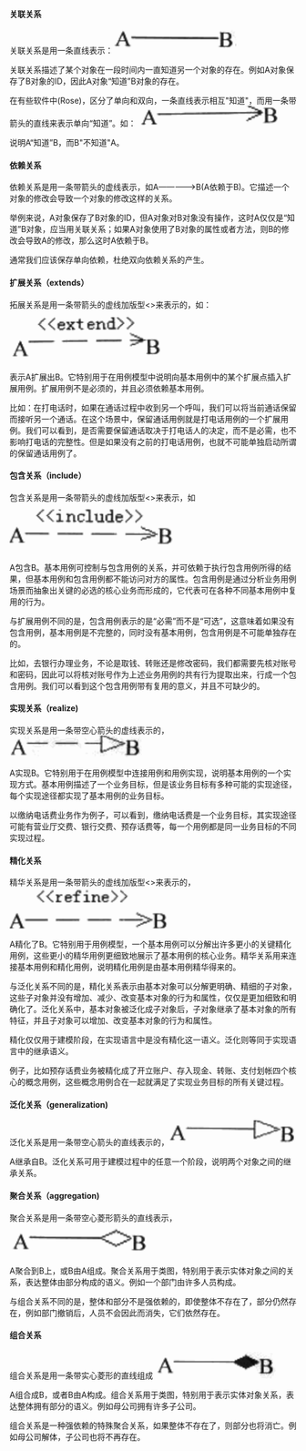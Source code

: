 #### 关联关系

关联关系是用一条直线表示：![](../images/uml/8.png)

关联关系描述了某个对象在一段时间内一直知道另一个对象的存在。例如A对象保存了B对象的ID，因此A对象“知道”B对象的存在。

在有些软件中(Rose)，区分了单向和双向，一条直线表示相互"知道"，而用一条带箭头的直线来表示单向“知道”。如：![](../images/uml/9.png)

说明A“知道”B，而B"不知道"A。

#### 依赖关系

依赖关系是用一条带箭头的虚线表示，如A—————>B(A依赖于B)。它描述一个对象的修改会导致一个对象的修改这样的关系。

举例来说，A对象保存了B对象的ID，但A对象对B对象没有操作，这时A仅仅是“知道”B对象，应当用关联关系；如果A对象使用了B对象的属性或者方法，则B的修改会导致A的修改，那么这时A依赖于B。

通常我们应该保存单向依赖，杜绝双向依赖关系的产生。

#### 扩展关系（extends）

拓展关系是用一条带箭头的虚线加版型<<extends>>来表示的，如：![](../images/uml/10.png)

表示A扩展出B。它特别用于在用例模型中说明向基本用例中的某个扩展点插入扩展用例。扩展用例不是必须的，并且必须依赖基本用例。

比如：在打电话时，如果在通话过程中收到另一个呼叫，我们可以将当前通话保留而接听另一个通话。在这个场景中，保留通话用例就是打电话用例的一个扩展用例。我们可以看到，是否需要保留通话取决于打电话人的决定，而不是必需，也不影响打电话的完整性。但是如果没有之前的打电话用例，也就不可能单独启动所谓的保留通话用例了。

#### 包含关系（include）

包含关系是用一条带箭头的虚线加版型<<include>>来表示，如![](../images/uml/11.png)

A包含B。基本用例可控制与包含用例的关系，并可依赖于执行包含用例所得的结果，但基本用例和包含用例都不能访问对方的属性。包含用例是通过分析业务用例场景而抽象出关键的必选的核心业务而形成的，它代表可在各种不同基本用例中复用的行为。

与扩展用例不同的是，包含用例表示的是“必需”而不是“可选”，这意味着如果没有包含用例，基本用例是不完整的，同时没有基本用例，包含用例是不可能单独存在的。

比如，去银行办理业务，不论是取钱、转账还是修改密码，我们都需要先核对账号和密码，因此可以将核对账号作为上述业务用例的共有行为提取出来，行成一个包含用例。我们可以看到这个包含用例带有复用的意义，并且不可缺少的。

#### 实现关系（realize)

实现关系是用一条带空心箭头的虚线表示的，![](../images/uml/13.png)

A实现B。它特别用于在用例模型中连接用例和用例实现，说明基本用例的一个实现方式。基本用例描述了一个业务目标，但是该业务目标有多种可能的实现途径，每个实现途径都实现了基本用例的业务目标。

以缴纳电话费业务作为例子，可以看到，缴纳电话费是一个业务目标，其实现途径可能有营业厅交费、银行交费、预存话费等，每一个用例都是同一业务目标的不同实现过程。

#### 精化关系

精华关系是用一条带箭头的虚线加版型<<refine>>来表示的，![](../images/uml/14.png)

A精化了B。它特别用于用例模型，一个基本用例可以分解出许多更小的关键精化用例，这些更小的精华用例更细致地展示了基本用例的核心业务。精华关系用来连接基本用例和精化用例，说明精化用例是由基本用例精华得来的。

与泛化关系不同的是，精化关系表示由基本对象可以分解更明确、精细的子对象，这些子对象并没有增加、减少、改变基本对象的行为和属性，仅仅是更加细致和明确化了。泛化关系中，基本对象被泛化成子对象后，子对象继承了基本对象的所有特征，并且子对象可以增加、改变基本对象的行为和属性。 

精化仅仅用于建模阶段，在实现语言中是没有精化这一语义。泛化则等同于实现语言中的继承语义。

例子，比如预存话费业务被精化成了开立账户、存入现金、转账、支付划帐四个核心的概念用例，这些概念用例合在一起就满足了实现业务目标的所有关键过程。

#### 泛化关系（generalization)

泛化关系是用一条带空心箭头的直线表示的，![](../images/uml/15.png)

A继承自B。泛化关系可用于建模过程中的任意一个阶段，说明两个对象之间的继承关系。

#### 聚合关系（aggregation)

聚合关系是用一条带空心菱形箭头的直线表示，![](../images/uml/16.png)

A聚合到B上，或B由A组成。聚合关系用于类图，特别用于表示实体对象之间的关系，表达整体由部分构成的语义。例如一个部门由许多人员构成。

与组合关系不同的是，整体和部分不是强依赖的，即使整体不存在了，部分仍然存在，例如部门撤销后，人员不会因此而消失，它们依然存在。

#### 组合关系

组合关系是用一条带实心菱形的直线组成![](../images/uml/17.png)

A组合成B，或者B由A构成。组合关系用于类图，特别用于表示实体对象关系，表达整体拥有部分的语义。例如母公司拥有许多子公司。

组合关系是一种强依赖的特殊聚合关系，如果整体不存在了，则部分也将消亡。例如母公司解体，子公司也将不再存在。















